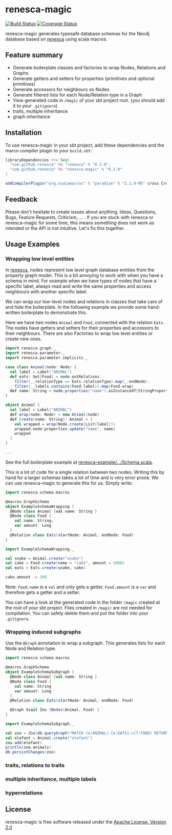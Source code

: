 # renesca-magic
[![Build Status](https://travis-ci.org/renesca/renesca-magic.svg?branch=master)](https://travis-ci.org/renesca/renesca-magic)
[![Coverage Status](https://coveralls.io/repos/renesca/renesca-magic/badge.svg?branch=master)](https://coveralls.io/r/renesca/renesca-magic?branch=master)

renesca-magic generates typesafe database schemas for the Neo4j database based on [renesca](https://github.com/renesca/renesca) using scala macros.

## Feature summary
- Generate boilerplate classes and factories to wrap Nodes, Relations and Graphs
- Generate getters and setters for properties (primitives and optional primitives)
- Generate accessors for neighbours on Nodes
- Generate filtered lists for each Node/Relation type in a Graph
- View generated code in ```/magic``` of your sbt project root. (you should add it to your ```.gitignore```)
- traits, multiple inheritance
- graph inheritance

## Installation

To use renesca-magic in your sbt project, add these dependencies and the marco compiler plugin to your ```build.sbt```:

```scala
libraryDependencies ++= Seq(
  "com.github.renesca" %% "renesca" % "0.3.0",
  "com.github.renesca" %% "renesca-magic" % "0.1.8"
)

addCompilerPlugin("org.scalamacros" % "paradise" % "2.1.0-M5" cross CrossVersion.full)
```

## Feedback
Please don't hesitate to create issues about anything. Ideas, Questions, Bugs, Feature Requests, Criticism, ... . If you are stuck with renesca or renesca-magic for some time, this means something does not work as intended or the API is not intuitive. Let's fix this together.


## Usage Examples
### Wrapping low level entities
In [renesca](https://github.com/renesca/renesca), nodes represent low level graph database entities from the property graph model. This is a bit annoying to work with when you have a schema in mind. For example when we have types of nodes that have a specific label, always read and write the same properties and access neighbours with another specific label.

We can wrap our low-level nodes and relations in classes that take care of and hide the boilerplate. In the following example we provide some hand-written boilerplate to demonstrate this.

Here we have two nodes ```Animal``` and ```Food```, connected with the relation ```Eats```. The nodes have getters and setters for their properties and accessors to their neighbours. There are also Factories to wrap low level entities or create new ones.

```scala
import renesca.graph._
import renesca.parameter._
import renesca.parameter.implicits._

case class Animal(node: Node) {
  val label = Label("ANIMAL")
  def eats: Set[Food] = node.outRelations.
    filter(_.relationType == Eats.relationType).map(_.endNode).
    filter(_.labels.contains(Food.label)).map(Food.wrap)
  def name: String = node.properties("name").asInstanceOf[StringPropertyValue]
}

object Animal {
  val label = Label("ANIMAL")
  def wrap(node: Node) = new Animal(node)
  def create(name: String): Animal = {
    val wrapped = wrap(Node.create(List(label)))
    wrapped.node.properties.update("name", name)
    wrapped
  }
}

...
```
See the full boilerplate example at [renesca-example/.../Schema.scala](https://github.com/renesca/renesca-example/blob/master/src/main/scala/renesca/example/Schema.scala).

This is a lot of code for a single relation between two nodes. Writing this by hand for a larger schemas takes a lot of time and is very error prone. We can use renesca-magic to generate this for us. Simply write:

```scala
import renesca.schema.macros

@macros.GraphSchema
object ExampleSchemaWrapping {
  @Node class Animal {val name: String }
  @Node class Food {
    val name: String;
    var amount: Long
  }
  @Relation class Eats(startNode: Animal, endNode: Food)
}

import ExampleSchemaWrapping._

val snake = Animal.create("snake")
val cake = Food.create(name = "cake", amount = 1000)
val eats = Eats.create(snake, cake)

cake.amount -= 100
```

Note: ```Food.name``` is a ```val``` and only gets a getter. ```Food.amount``` is a ```var``` and therefore gets a getter and a setter.

You can have a look at the generated code in the folder ```/magic``` created at the root of your sbt project. Files created in ```/magic``` are not needed for compilation. You can safely delete them and put the folder into your ```.gitignore```.

### Wrapping induced subgraphs
Use the ```@Graph``` annotation to wrap a subgraph. This generates lists for each Node and Relation type.

```scala
import renesca.schema.macros

@macros.GraphSchema
object ExampleSchemaSubgraph {
  @Node class Animal {val name: String }
  @Node class Food {
    val name: String
    var amount: Long
  }
  @Relation class Eats(startNode: Animal, endNode: Food)

  @Graph trait Zoo {Nodes(Animal, Food) }
}

import ExampleSchemaSubgraph._

val zoo = Zoo(db.queryGraph("MATCH (a:ANIMAL)-[e:EATS]->(f:FOOD) RETURN a,e,f"))
val elefant = Animal.create("elefant")
zoo.add(elefant)
println(zoo.animals)
db.persistChanges(zoo)
```


### traits, relations to traits
### multiple inheritance, multiple labels
### hyperrelations

## License
renesca-magic is free software released under the [Apache License, Version 2.0][Apache]

[Apache]: http://www.apache.org/licenses/LICENSE-2.0
